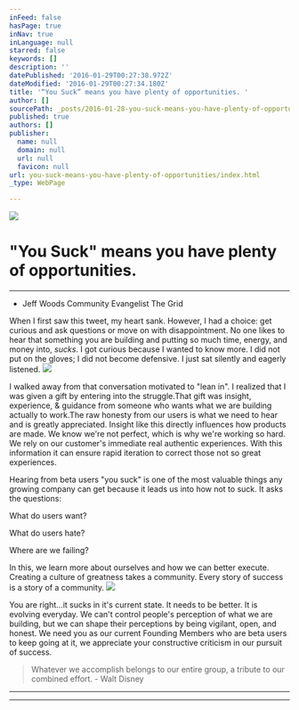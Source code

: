 ```yaml
---
inFeed: false
hasPage: true
inNav: true
inLanguage: null
starred: false
keywords: []
description: ''
datePublished: '2016-01-29T00:27:38.972Z'
dateModified: '2016-01-29T00:27:34.180Z'
title: '“You Suck” means you have plenty of opportunities. '
author: []
sourcePath: _posts/2016-01-28-you-suck-means-you-have-plenty-of-opportunities.md
published: true
authors: []
publisher:
  name: null
  domain: null
  url: null
  favicon: null
url: you-suck-means-you-have-plenty-of-opportunities/index.html
_type: WebPage

---
```

![](https://the-grid-user-content.s3-us-west-2.amazonaws.com/c8617103-8bd8-488d-8b94-97b4fbf84374.jpg)

# "You Suck" means you have plenty of opportunities. 

****

- Jeff Woods Community Evangelist The Grid

When I first saw this tweet, my heart sank. However, I had a choice: get curious and ask questions or move on with disappointment. No one likes to hear that something you are building and putting so much time, energy, and money into, _sucks_. I got curious because I wanted to know more. I did not put on the gloves; I did not become defensive. I just sat silently and eagerly listened. ![](https://the-grid-user-content.s3-us-west-2.amazonaws.com/41dd46bb-d0cc-4a90-8d0d-cc69fea6bd92.jpg)

I walked away from that conversation motivated to "lean in". I realized that I was given a gift by entering into the struggle.That gift was insight, experience, & guidance from someone who wants what we are building actually to work.The raw honesty from our users is what we need to hear and is greatly appreciated. Insight like this directly influences how products are made. We know we're not perfect, which is why we're working so hard. We rely on our customer's immediate real authentic experiences. With this information it can ensure rapid iteration to correct those not so great experiences.

Hearing from beta users "you suck" is one of the most valuable things any growing company can get because it leads us into how not to suck. It asks the questions:

What do users want?

What do users hate?

Where are we failing?

In this, we learn more about ourselves and how we can better execute. Creating a culture of greatness takes a community. Every story of success is a story of a community.
![](https://the-grid-user-content.s3-us-west-2.amazonaws.com/8c126986-995c-4296-883d-69906b4d7232.jpg)

You are right...it sucks in it's current state. It needs to be better. It is evolving everyday. We can't control people's perception of what we are building, but we can shape their perceptions by being vigilant, open, and honest. We need you as our current Founding Members who are beta users to keep going at it, we appreciate your constructive criticism in our pursuit of success.

> Whatever we accomplish belongs to our entire group, a tribute to our combined effort. - Walt Disney

****

****